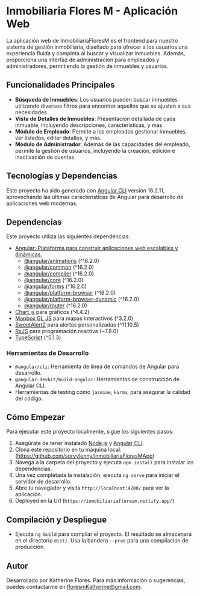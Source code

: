 # Inmobiliaria Flores M - Aplicación Web

La aplicación web de InmobiliariaFloresM es el frontend para nuestro sistema de gestión inmobiliaria, diseñado para ofrecer a los usuarios una experiencia fluida y completa al buscar y visualizar inmuebles. Además, proporciona una interfaz de administración para empleados y administradores, permitiendo la gestión de inmuebles y usuarios.

## Funcionalidades Principales

- **Búsqueda de Inmuebles**: Los usuarios pueden buscar inmuebles utilizando diversos filtros para encontrar aquellos que se ajusten a sus necesidades.
- **Vista de Detalles de Inmuebles**: Presentación detallada de cada inmueble, incluyendo descripciones, características, y más.
- **Módulo de Empleado**: Permite a los empleados gestionar inmuebles, ver listados, editar detalles, y más.
- **Módulo de Administrador**: Además de las capacidades del empleado, permite la gestión de usuarios, incluyendo la creación, edición e inactivación de cuentas.

## Tecnologías y Dependencias

Este proyecto ha sido generado con [Angular CLI](https://github.com/angular/angular-cli) versión 16.2.11, aprovechando las últimas características de Angular para desarrollo de aplicaciones web modernas.

## Dependencias

Este proyecto utiliza las siguientes dependencias:

- [Angular: Plataforma para construir aplicaciones web escalables y dinámicas.](https://angular.io/)
  - [@angular/animations](https://angular.io/api/animations) (^16.2.0)
  - [@angular/common](https://angular.io/api/common) (^16.2.0)
  - [@angular/compiler](https://angular.io/api/compiler) (^16.2.0)
  - [@angular/core](https://angular.io/api/core) (^16.2.0)
  - [@angular/forms](https://angular.io/api/forms) (^16.2.0)
  - [@angular/platform-browser](https://angular.io/api/platform-browser) (^16.2.0)
  - [@angular/platform-browser-dynamic](https://angular.io/api/platform-browser-dynamic) (^16.2.0)
  - [@angular/router](https://angular.io/api/router) (^16.2.0)
- [Chart.js](https://www.chartjs.org/) para gráficos (^4.4.2)
- [Mapbox GL JS](https://docs.mapbox.com/mapbox-gl-js/) para mapas interactivos (^3.2.0)
- [SweetAlert2](https://sweetalert2.github.io/) para alertas personalizadas (^11.10.5)
- [RxJS](https://rxjs.dev/) para programación reactiva (~7.8.0)
- [TypeScript](https://www.typescriptlang.org/) (^5.1.3)


### Herramientas de Desarrollo

- `@angular/cli`: Herramienta de línea de comandos de Angular para desarrollo.
- `@angular-devkit/build-angular`: Herramientas de construcción de Angular CLI.
- Herramientas de testing como `jasmine`, `karma`, para asegurar la calidad del código.

## Cómo Empezar

Para ejecutar este proyecto localmente, sigue los siguientes pasos:

1. Asegúrate de tener instalado [Node.js](https://nodejs.org/) y [Angular CLI](https://github.com/angular/angular-cli).
2. Clona este repositorio en tu máquina local: (https://github.com/sorvylenny/inmobiliariaFloresMApp)
3. Navega a la carpeta del proyecto y ejecuta `npm install` para instalar las dependencias.
4. Una vez completada la instalación, ejecuta `ng serve` para iniciar el servidor de desarrollo.
5. Abre tu navegador y visita `http://localhost:4200/` para ver la aplicación.
6. Deployed en la Url (`https://inmobiliariafloresm.netlify.app/`)

## Compilación y Despliegue

- Ejecuta `ng build` para compilar el proyecto. El resultado se almacenará en el directorio `dist/`. Usa la bandera `--prod` para una compilación de producción.

## Autor

Desarrollado por Katherine Flores. Para más información o sugerencias, puedes contactarme en <floresmKatherine@gmail.com>.

